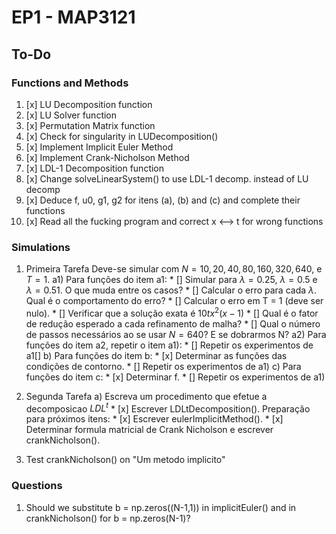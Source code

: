 # EP1 - MAP3121

## To-Do

### Functions and Methods

1. [x] LU Decomposition function
2. [x]  LU Solver function
3. [x] Permutation Matrix function
4. [x] Check for singularity in LUDecomposition()
5. [x] Implement Implicit Euler Method
6. [x] Implement Crank-Nicholson Method
7. [x] LDL-1 Decomposition function
8. [x] Change solveLinearSystem() to use LDL-1 decomp. instead of LU decomp
9. [x] Deduce f, u0, g1, g2 for itens (a), (b) and (c) and complete their functions
10. [x] Read all the fucking program and correct x <--> t for wrong functions

### Simulations

1. Primeira Tarefa
    Deve-se simular com $N = 10, 20, 40, 80, 160, 320, 640$, e $T = 1$.
    a1) Para funções do item a1:
        * [] Simular para $\lambda = 0.25$, $\lambda = 0.5$ e $\lambda = 0.51$. O que muda entre os casos? 
        * [] Calcular o erro para cada $\lambda$. Qual é o comportamento do erro?
        * [] Calcular o erro em T = 1 (deve ser nulo). 
        * [] Verificar que a solução exata é $10tx^2(x-1)$
        * [] Qual é o fator de redução esperado a cada refinamento de malha?
        * [] Qual o número de passos necessários ao se usar $N = 640$? E se dobrarmos N?
    a2) Para funções do item a2, repetir o item a1):
        * [] Repetir os experimentos de a1[]
    b) Para funções do item b:
        * [x] Determinar as funções das condições de contorno.
        * [] Repetir os experimentos de a1)
    c) Para funções do item c:
        * [x] Determinar f.
        * [] Repetir os experimentos de a1)
     
2. Segunda Tarefa
    a) Escreva um procedimento que efetue a decomposicao $LDL^t$
        * [x] Escrever LDLtDecomposition(). 
    Preparação para próximos itens: 
        * [x] Escrever eulerImplicitMethod().
        * [x] Determinar formula matricial de Crank Nicholson e escrever crankNicholson().
3. Test crankNicholson() on "Um metodo implicito"

### Questions

1. Should we substitute b = np.zeros((N-1,1)) in implicitEuler() and in 
crankNicholson() for b = np.zeros(N-1)? 
